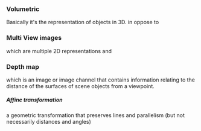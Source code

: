 ### Volumetric
Basically it's the representation of objects in 3D.
in oppose to 
### Multi View images 
which are multiple 2D representations
and 
### Depth map
which is an image or image channel that contains information relating to the distance of the surfaces of scene objects from a viewpoint.

##### Affine transformation
a geometric transformation that preserves lines and parallelism (but not necessarily distances and angles)
